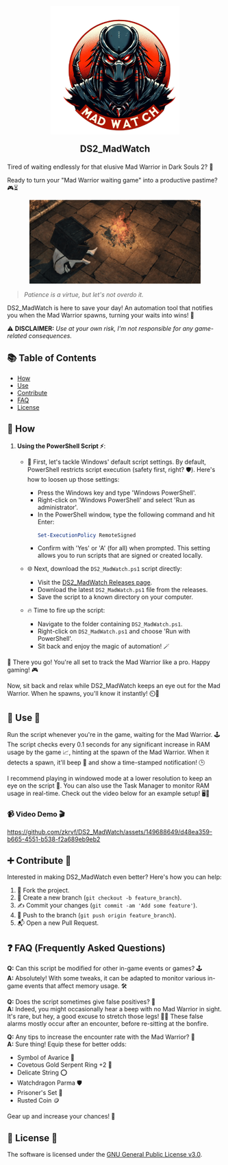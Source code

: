 <h2 align="center">
<img src="src/logo.png" style="vertical-align: bottom" width="300" >
  
DS2_MadWatch
</h2>

Tired of waiting endlessly for that elusive Mad Warrior in Dark Souls 2? 👀

Ready to turn your "Mad Warrior waiting game" into a productive pastime? 🎮⏳

<div align="center">
  <img src="src/bonfire.gif" width="400" />
</div>

> _Patience is a virtue, but let's not overdo it._

DS2_MadWatch is here to save your day! An automation tool that notifies you when the Mad Warrior spawns, turning your waits into wins! 🚀

⚠️ **DISCLAIMER:** _Use at your own risk, I'm not responsible for any game-related consequences._

## 📚 Table of Contents

- [How](#-How)
- [Use](#-use-🚀)
- [Contribute](#-contribute-)
- [FAQ](#-faq-frequently-asked-questions)
- [License](#-License-)

## 📖 How

1. **Using the PowerShell Script ⚡**:
   - 🚀 First, let's tackle Windows' default script settings. By default, PowerShell restricts script execution (safety first, right? 🛡️). Here's how to loosen up those settings:
     - Press the Windows key and type 'Windows PowerShell'.
     - Right-click on 'Windows PowerShell' and select 'Run as administrator'.
     - In the PowerShell window, type the following command and hit Enter:
       ```powershell
       Set-ExecutionPolicy RemoteSigned
       ```
     - Confirm with 'Yes' or 'A' (for all) when prompted. This setting allows you to run scripts that are signed or created locally.

   - 🌐 Next, download the `DS2_MadWatch.ps1` script directly:
     - Visit the [DS2_MadWatch Releases page](https://github.com/zkrvf/DS2_MadWatch/releases/).
     - Download the latest `DS2_MadWatch.ps1` file from the releases.
     - Save the script to a known directory on your computer.

   - 🔥 Time to fire up the script:
     - Navigate to the folder containing `DS2_MadWatch.ps1`.
     - Right-click on `DS2_MadWatch.ps1` and choose 'Run with PowerShell'.
     - Sit back and enjoy the magic of automation! 🪄

🎉 There you go! You're all set to track the Mad Warrior like a pro. Happy gaming! 🎮

Now, sit back and relax while DS2_MadWatch keeps an eye out for the Mad Warrior. When he spawns, you'll know it instantly! ⏲️👀

## 🔧 Use 🚀
Run the script whenever you're in the game, waiting for the Mad Warrior. 🕹️ The script checks every 0.1 seconds for any significant increase in RAM usage by the game 📈, hinting at the spawn of the Mad Warrior. When it detects a spawn, it'll beep 📢 and show a time-stamped notification! 🕒

I recommend playing in windowed mode at a lower resolution to keep an eye on the script 👀. You can also use the Task Manager to monitor RAM usage in real-time. Check out the video below for an example setup! 🖥️🎥

### 📹 Video Demo 🎬
https://github.com/zkrvf/DS2_MadWatch/assets/149688649/d48ea359-b665-4551-b538-f2a689eb9eb2
## ➕ Contribute 🤝

Interested in making DS2_MadWatch even better? Here's how you can help:

1. 🍴 Fork the project.
2. 🌱 Create a new branch (`git checkout -b feature_branch`).
3. ✍️ Commit your changes (`git commit -am 'Add some feature'`).
4. 🚀 Push to the branch (`git push origin feature_branch`).
5. 📬 Open a new Pull Request.

## ❓ FAQ (Frequently Asked Questions)
**Q:** Can this script be modified for other in-game events or games? 🕹️    
**A:** Absolutely! With some tweaks, it can be adapted to monitor various in-game events that affect memory usage. 🛠️ 

**Q:** Does the script sometimes give false positives? 🤔      
**A:** Indeed, you might occasionally hear a beep with no Mad Warrior in sight. It's rare, but hey, a good excuse to stretch those legs! 🏃‍♂️ These false alarms mostly occur after an encounter, before re-sitting at the bonfire.

**Q:** Any tips to increase the encounter rate with the Mad Warrior? 🎯      
**A:** Sure thing! Equip these for better odds:    
   - Symbol of Avarice 🗿
   - Covetous Gold Serpent Ring +2 💍
   - Delicate String ⭕
   - Watchdragon Parma 🛡️
   - Prisoner's Set 👕
   - Rusted Coin 🪙

Gear up and increase your chances! 🚀

## 📝 License 📜
The software is licensed under the [GNU General Public License v3.0](https://www.gnu.org/licenses/gpl-3.0.en.html).
